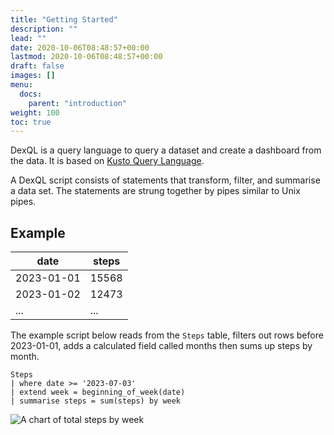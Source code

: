 ```yaml
---
title: "Getting Started"
description: ""
lead: ""
date: 2020-10-06T08:48:57+00:00
lastmod: 2020-10-06T08:48:57+00:00
draft: false
images: []
menu:
  docs:
    parent: "introduction"
weight: 100
toc: true
---
```


DexQL is a query language to query a dataset and create a dashboard from the data. It is based on [Kusto Query Language](https://learn.microsoft.com/en-us/azure/data-explorer/kusto/query/).

A DexQL script consists of statements that transform, filter, and summarise a data set. The statements are strung together by pipes similar to Unix pipes.

## Example

| date | steps |
| --- | --- |
| 2023-01-01 | 15568 |
| 2023-01-02 | 12473 |
| ... | ... |

The example script below reads from the `Steps` table, filters out rows before 2023-01-01, adds a calculated field called months then sums up steps by month. 

```
Steps
| where date >= '2023-07-03'
| extend week = beginning_of_week(date)
| summarise steps = sum(steps) by week
```
![A chart of total steps by week](https://minibuildsio.github.io/dex-ql-docs/docs/introduction/getting-started/dexql-chart.webp)

